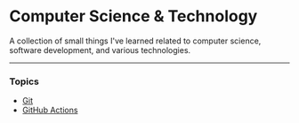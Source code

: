 # Computer Science & Technology

A collection of small things I've learned related to computer science, software development, and various technologies.

---

### Topics

* [Git](./git/README.md)
* [GitHub Actions](./github-actions/README.md)